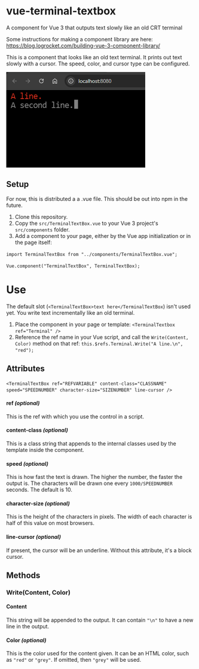 # vue-terminal-textbox
A component for Vue 3 that outputs text slowly like an old CRT terminal

Some instructions for making a component library are here: https://blog.logrocket.com/building-vue-3-component-library/

This is a component that looks like an old text terminal.  It prints out text slowly with a cursor.  The speed, color, and cursor type can be configured.

![Screenshot](docs/Screenshot.png)


## Setup

For now, this is distributed a a .vue file.  This should be out into npm in the future.

1. Clone this repository.
1. Copy the `src/TerminalTextBox.vue` to your Vue 3 project's `src/components` folder.
1. Add a component to your page, either by the Vue app initialization or in the page itself:

`import TerminalTextBox from "../components/TerminalTextBox.vue";`

`Vue.component("TerminalTextBox", TerminalTextBox);`


# Use

The default slot (`<TerminalTextBox>text here</TerminalTextBox`) isn't used yet.  You write text incrementally like an old terminal.

1. Place the component in your page or template: `<TerminalTextbox ref="Terminal" />`
2. Reference the ref name in your Vue script, and call the `Write(Content, Color)` method on that ref: `this.$refs.Terminal.Write("A line.\n", "red");`


##  Attributes

`<TerminalTextBox ref="REFVARIABLE" content-class="CLASSNAME" speed="SPEEDNUMBER" character-size="SIZENUMBER" line-cursor />`

#### ref _(optional)_
This is the ref with which you use the control in a script.

#### content-class _(optional)_
This is a class string that appends to the internal classes used by the template inside the component.

#### speed _(optional)_
This is how fast the text is drawn.  The higher the number, the faster the output is.  The characters will be drawn one every `1000/SPEEDNUMBER` seconds.  The default is 10.

#### character-size _(optional)_
This is the height of the characters in pixels.  The width of each character is half of this value on most browsers.

#### line-cursor _(optional)_
If present, the cursor will be an underline.  Without this attribute, it's a block cursor.


## Methods

### Write(Content, Color)

#### Content
This string will be appended to the output.  It can contain `"\n"` to have a new line in the output.

#### Color _(optional)_
This is the color used for the content given.  It can be an HTML color, such as `"red"` or `"grey"`.  If omitted, then `"grey"` will be used.

